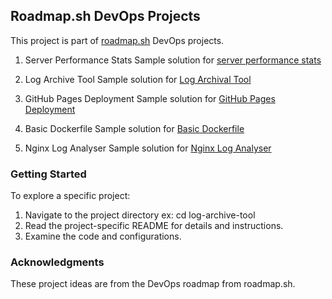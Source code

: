 

## Roadmap.sh DevOps Projects
This project is part of [roadmap.sh](https://roadmap.sh/projects) DevOps projects.

1. Server Performance Stats 
Sample solution for [server performance stats](https://roadmap.sh/projects/server-stats)

2. Log Archive Tool
Sample solution for [Log Archival Tool](https://roadmap.sh/projects/log-archive-tool)

3. GitHub Pages Deployment
Sample solution for [GitHub Pages Deployment](https://roadmap.sh/projects/github-actions-deployment-workflow)

4. Basic Dockerfile
Sample solution for [Basic Dockerfile](https://roadmap.sh/projects/basic-dockerfile)

4. Nginx Log Analyser
Sample solution for [Nginx Log Analyser](https://roadmap.sh/projects/nginx-log-analyser)

### Getting Started

To explore a specific project:

1. Navigate to the project directory ex: cd log-archive-tool
2. Read the project-specific README for details and instructions.
3. Examine the code and configurations.


### Acknowledgments

These project ideas are from the DevOps roadmap from roadmap.sh.